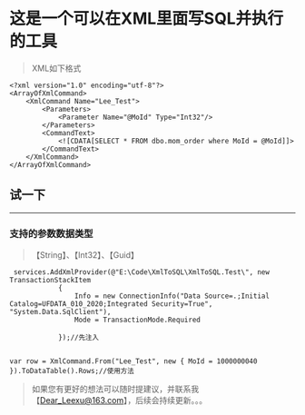# 这是一个可以在XML里面写SQL并执行的工具
> XML如下格式
```
<?xml version="1.0" encoding="utf-8"?>
<ArrayOfXmlCommand>
	<XmlCommand Name="Lee_Test">
		<Parameters>
			<Parameter Name="@MoId" Type="Int32"/>
		</Parameters>
		<CommandText>
			<![CDATA[SELECT * FROM dbo.mom_order where MoId = @MoId]]>
		</CommandText>
	</XmlCommand>
</ArrayOfXmlCommand>
```
## 试一下
-----------------
###  支持的参数数据类型 

> 【String】、【Int32】、【Guid】

```
 services.AddXmlProvider(@"E:\Code\XmlToSQL\XmlToSQL.Test\", new TransactionStackItem
            {
                Info = new ConnectionInfo("Data Source=.;Initial Catalog=UFDATA_010_2020;Integrated Security=True", "System.Data.SqlClient"),
                Mode = TransactionMode.Required

            });//先注入


var row = XmlCommand.From("Lee_Test", new { MoId = 1000000040 }).ToDataTable().Rows;//使用方法

```
> 如果您有更好的想法可以随时提建议，并联系我【Dear_Leexu@163.com】，后续会持续更新。。。
